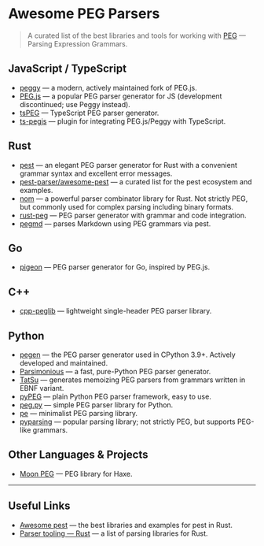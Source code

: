 # Awesome PEG Parsers

> A curated list of the best libraries and tools for working with [PEG](https://en.wikipedia.org/wiki/Parsing_expression_grammar) — Parsing Expression Grammars.

## JavaScript / TypeScript

- [peggy](https://www.npmjs.com/package/peggy) — a modern, actively maintained fork of PEG.js.
- [PEG.js](https://github.com/pegjs/pegjs) — a popular PEG parser generator for JS (development discontinued; use Peggy instead).
- [tsPEG](https://github.com/EoinDavey/tsPEG) — TypeScript PEG parser generator.
- [ts-pegjs](https://github.com/metadevpro/ts-pegjs) — plugin for integrating PEG.js/Peggy with TypeScript.

## Rust

- [pest](https://pest.rs) — an elegant PEG parser generator for Rust with a convenient grammar syntax and excellent error messages.
- [pest-parser/awesome-pest](https://github.com/pest-parser/awesome-pest) — a curated list for the pest ecosystem and examples.
- [nom](https://github.com/rust-bakery/nom) — a powerful parser combinator library for Rust. Not strictly PEG, but commonly used for complex parsing including binary formats.
- [rust-peg](https://github.com/kevinmehall/rust-peg) — PEG parser generator with grammar and code integration.
- [pegmd](https://crates.io/crates/pegmd) — parses Markdown using PEG grammars via pest.

## Go

- [pigeon](https://github.com/mna/pigeon) — PEG parser generator for Go, inspired by PEG.js.

## C++

- [cpp-peglib](https://github.com/yhirose/cpp-peglib) — lightweight single-header PEG parser library.

## Python

- [pegen](https://github.com/we-like-parsers/pegen) — the PEG parser generator used in CPython 3.9+. Actively developed and maintained.
- [Parsimonious](https://github.com/erikrose/parsimonious) — a fast, pure-Python PEG parser generator.
- [TatSu](https://tatsu.readthedocs.io) — generates memoizing PEG parsers from grammars written in EBNF variant.
- [pyPEG](https://pythonhosted.org/pyPEG2/) — plain Python PEG parser framework, easy to use.
- [peg.py](https://pypi.org/project/peg.py/) — simple PEG parser library for Python.
- [pe](https://pypi.org/project/pe/) — minimalist PEG parsing library.
- [pyparsing](https://github.com/pyparsing/pyparsing) — popular parsing library; not strictly PEG, but supports PEG-like grammars.

## Other Languages & Projects

- [Moon PEG](https://lib.haxe.org/p/moon-peg/) — PEG library for Haxe.

---

## Useful Links

- [Awesome pest](https://github.com/pest-parser/awesome-pest) — the best libraries and examples for pest in Rust.
- [Parser tooling — Rust](https://lib.rs/parsing) — a list of parsing libraries for Rust.
